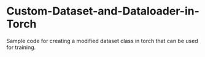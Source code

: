 # Custom-Dataset-and-Dataloader-in-Torch
Sample code for creating a modified dataset class in torch that can be used for training.
